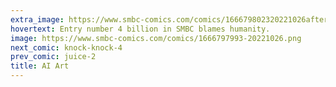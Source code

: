 ```yaml
---
extra_image: https://www.smbc-comics.com/comics/166679802320221026after.png
hovertext: Entry number 4 billion in SMBC blames humanity.
image: https://www.smbc-comics.com/comics/1666797993-20221026.png
next_comic: knock-knock-4
prev_comic: juice-2
title: AI Art
---
```


